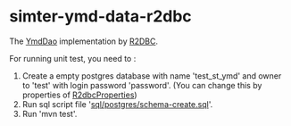 # simter-ymd-data-r2dbc

The [YmdDao] implementation by [R2DBC].

For running unit test, you need to :

1. Create a empty postgres database with name 'test_st_ymd' and owner to 'test' with login password 'password'. (You can change this by properties of [R2dbcProperties])
2. Run sql script file '[sql/postgres/schema-create.sql]'.
3. Run 'mvn test'.

[R2DBC]: https://r2dbc.io
[YmdDao]: https://github.com/simter/simter-ymd/blob/master/simter-ymd-data/src/main/kotlin/tech/simter/ymd/dao/YmdDao.kt
[sql/postgres/schema-create.sql]: https://github.com/simter/simter-ymd/blob/master/simter-ymd-data/src/main/resources/tech/simter/ymd/sql/postgres/schema-create.sql
[R2dbcProperties]: https://github.com/simter/simter-r2dbc-ext/blob/master/src/main/kotlin/tech/simter/r2dbc/R2dbcProperties.kt
